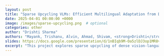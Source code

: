 ```yaml
---
layout: post
title: "Sparse Upcycling VLMs: Efficient Multilingual Adaptation from Dense Models"
date: 2025-04-01 00:00:00 +0000
image: /images/sparse-upcycling.png  # optional
categories: other
author: "Drishti Sharma"
authors: "Mayank, Trishanu, Alvin, Ahmad, Shivam, <strong>Drishti</strong>, Alper, Shayekha"
slides: https://docs.google.com/presentation/d/1nBIqb9M-Oa5zlDJ3op1MR8vBBUw5-k6YMO6j66cKJgQ/edit?slide=id.g3552c5e0d5c_0_32#slide=id.g3552c5e0d5c_0_32
excerpt: "This project explores sparse upcycling of dense vision-language models (VLMs) as an efficient strategy for multilingual adaptation. Using a parameter-efficient framework, the approach injects lightweight routing into pretrained dense architectures—upcycling both vision encoders and decoder FFNs—without modifying the vision tower. Evaluated on a multilingual dataset of 1.58M samples across 10 languages and 3 domains, the study compares decoder-only, encoder+decoder, and reciprocal upcycling. Results show upcycled small models achieving up to 47.1% win rate against Qwen2-VL-2B with no vision modifications, and demonstrate that decoder-side adaptation drives most of the language lift, while reciprocal tuning improves vision-language alignment."
---
```

